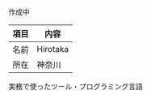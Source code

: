 作成中


| 項目 | 内容 |
| ------------- | ------------- |
| 名前 | Hirotaka  |
| 所在 | 神奈川 |
 
 実務で使ったツール・プログラミング言語
 
 
 
 
